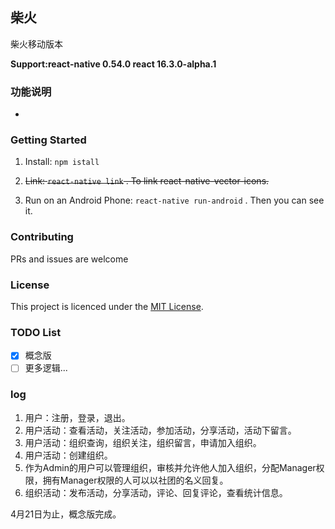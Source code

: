 ## 柴火
柴火移动版本

**Support:react-native 0.54.0 react 16.3.0-alpha.1**

### 功能说明
- 

### Getting Started  
1. Install: `npm istall`  

2. ~~Link: `react-native link` . To link react-native-vector-icons.~~

3. Run on an Android Phone: `react-native run-android` . Then you can see it.

### Contributing

PRs and issues are welcome
### License

This project is licenced under the [MIT License](http://opensource.org/licenses/mit-license.html).

### TODO List

- [x] 概念版
- [ ] 更多逻辑...

### log
1. 用户：注册，登录，退出。
2. 用户活动：查看活动，关注活动，参加活动，分享活动，活动下留言。
3. 用户活动：组织查询，组织关注，组织留言，申请加入组织。
4. 用户活动：创建组织。
5. 作为Admin的用户可以管理组织，审核并允许他人加入组织，分配Manager权限，拥有Manager权限的人可以以社团的名义回复。
6. 组织活动：发布活动，分享活动，评论、回复评论，查看统计信息。

4月21日为止，概念版完成。
